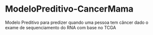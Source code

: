 # ModeloPreditivo-CancerMama
Modelo Preditivo para predizer quando uma pessoa tem câncer dado o exame de sequenciamento do RNA com base no TCGA
